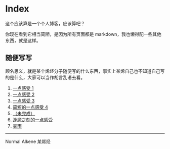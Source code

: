 # Index

这个应该算是一个个人博客，应该算吧？

你现在看到它相当简陋，是因为所有页面都是 markdown，我也懒得配一些其他东西，就是这样。

## 随便写写
顾名思义，就是某个烯烃分子随便写的什么东西，事实上某烯自己也不知道自己写的是什么，大家可以当作胡言乱语去看。

1. [一点感受 1](bdwgpgngz_/1.md)
2. [一点感受 2](bdwgpgngz_/2.md)
3. [一点感受 3](bdwgpgngz_/3.md)
4. [简短的一点感受 4](bdwgpgngz_/4.md)
5. [（未完成）](bdwgpgngz_/5.md)
5. [逢魔之刻的一点感受](bdwgpgngz_/6.md)
6. [雾雨](bdwgpgngz_/7.md)

---

Normal Alkene 某烯烃
